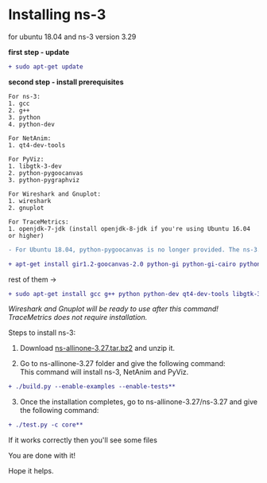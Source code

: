 

# Installing ns-3

for ubuntu 18.04 and ns-3 version 3.29  

**first step - update**
```diff
+ sudo apt-get update
```
**second step - install prerequisites**  

    For ns-3:
    1. gcc
    2. g++
    3. python
    4. python-dev

    For NetAnim:
    1. qt4-dev-tools

    For PyViz:
    1. libgtk-3-dev
    2. python-pygoocanvas
    3. python-pygraphviz

    For Wireshark and Gnuplot:
    1. wireshark
    2. gnuplot

    For TraceMetrics:
    1. openjdk-7-jdk (install openjdk-8-jdk if you're using Ubuntu 16.04 or higher)

```diff
- For Ubuntu 18.04, python-pygoocanvas is no longer provided. The ns-3.29 release and later upgrades the support to GTK+ version 3, and requires these packages:
```
```diff
+ apt-get install gir1.2-goocanvas-2.0 python-gi python-gi-cairo python-pygraphviz python3-gi python3-gi-cairo python3-pygraphviz gir1.2-gtk-3.0 ipython ipython3
```

rest of them ->

```diff
+ sudo apt-get install gcc g++ python python-dev qt4-dev-tools libgtk-3-dev python-pygraphviz wireshark gnuplot openjdk-8-jdk**
```

*Wireshark and Gnuplot will be ready to use after this command! TraceMetrics does not require installation.*


Steps to install ns-3:

1. Download [ns-allinone-3.27.tar.bz2](https://www.nsnam.org/releases/ns-3-29/) and unzip it.

2. Go to ns-allinone-3.27 folder and give the following command:  
This command will install ns-3, NetAnim and PyViz.

```diff
+ ./build.py --enable-examples --enable-tests**
```


3. Once the installation completes, go to ns-allinone-3.27/ns-3.27 and give the following command:

```diff
+ ./test.py -c core**
```

If it works correctly then you'll see some files

You are done with it!

Hope it helps.
